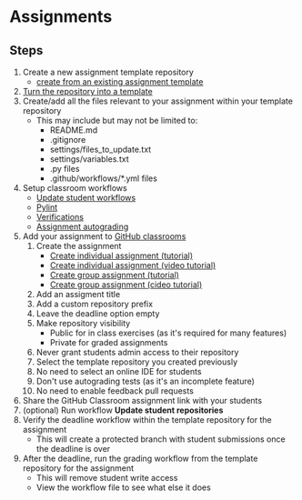 # Assignments
## Steps 
1. Create a new assignment template repository
    * [create from an existing assignment template](https://docs.github.com/en/github/creating-cloning-and-archiving-repositories/creating-a-repository-from-a-template)
2. [Turn the repository into a template](https://docs.github.com/en/github/creating-cloning-and-archiving-repositories/creating-a-template-repository)
3. Create/add all the files relevant to your assignment within your template repository
   * This may include but may not be limited to:
        * README.md
        * .gitignore
        * settings/files_to_update.txt
        * settings/variables.txt 
        * .py files
        * .github/workflows/*.yml files
4. Setup classroom workflows
    * [Update student workflows](../classroom_workflows/update_student_repositories.md)
    * [Pylint](../classroom_workflows/pylint.md)
    * [Verifications](../classroom_workflows/verifications.md)
    * [Assignment autograding](../classroom_workflows/assignment_autograding.md)
5. Add your assignment to [GitHub classrooms](./classrooms.md)
    1. Create the assignment
        * [Create individual assignment (tutorial)](https://classroom.github.com/help/creating-an-individual-assignment)
        * [Create individual assignment (video tutorial)](https://classroom.github.com/videos#rTsfBAV7sOo)
        * [Create group assignment (tutorial)](https://classroom.github.com/help/create-group-assignments)
        * [Create group assignment (cideo tutorial)](https://classroom.github.com/videos#-52quDR2QSc)
    2. Add an assigment title
    3. Add a custom repository prefix
    4. Leave the deadline option empty
    5. Make repository visibility
        * Public for in class exercises (as it's required for many features)
        * Private for graded assignments
    6. Never grant students admin access to their repository
    7. Select the template repository you created previously
    8. No need to select an online IDE for students
    9. Don't use autograding tests (as it's an incomplete feature)
    10. No need to enable feedback pull requests
6. Share the GitHub Classroom assignment link with your students
7. (optional) Run workflow **Update student repositories**
8. Verify the deadline workflow within the template repository for the assignment
    * This will create a protected branch with student submissions once the deadline is over
9. After the deadline, run the grading workflow from the template repository for the assignment
    * This will remove student write access
    * View the workflow file to see what else it does 
